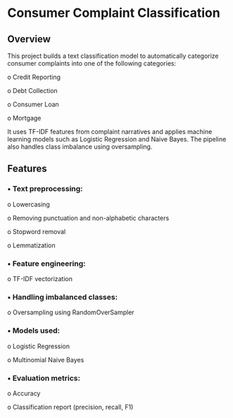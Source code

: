 # Consumer Complaint Classification
## Overview
This project builds a text classification model to automatically categorize consumer complaints into one of the following categories:

o Credit Reporting

o	Debt Collection

o	Consumer Loan

o	Mortgage

It uses TF-IDF features from complaint narratives and applies machine learning models such as Logistic Regression and Naive Bayes. The pipeline also handles class imbalance using oversampling.

## Features
### •	Text preprocessing:
o	Lowercasing

o	Removing punctuation and non-alphabetic characters

o	Stopword removal

o	Lemmatization
### •	Feature engineering:
o	TF-IDF vectorization
### •	Handling imbalanced classes:
o	Oversampling using RandomOverSampler
### •	Models used:
o	Logistic Regression

o	Multinomial Naive Bayes
### •	Evaluation metrics:
o	Accuracy

o	Classification report (precision, recall, F1)

